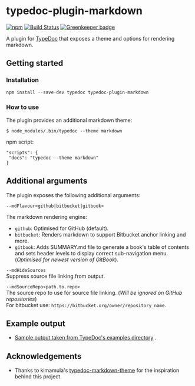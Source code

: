 # typedoc-plugin-markdown

[![npm](https://img.shields.io/npm/v/typedoc-plugin-markdown.svg)](https://www.npmjs.com/package/typedoc-plugin-markdown)
[![Build Status](https://travis-ci.org/tgreyjs/typedoc-plugin-markdown.svg?branch=master)](https://travis-ci.org/tgreyjs/typedoc-plugin-markdown)
[![Greenkeeper badge](https://badges.greenkeeper.io/tgreyjs/typedoc-plugin-markdown.svg)](https://greenkeeper.io/)

A plugin for [TypeDoc](https://github.com/TypeStrong/typedoc) that exposes a theme and options for rendering markdown.

## Getting started

### Installation

```javascript
npm install --save-dev typedoc typedoc-plugin-markdown
```

### How to use

The plugin provides an additional markdown theme:

```
$ node_modules/.bin/typedoc --theme markdown
```

npm script:
```
"scripts": {
 "docs": "typedoc --theme markdown"
}
```

## Additional arguments

The plugin exposes the following additional arguments:

 `--mdFlavour<github|bitbucket|gitbook>`

The markdown rendering engine: 

* `github`: Optimised for GitHub (default). 
* `bitbucket`: Renders markdown to support Bitbucket anchor linking and more.<br />
* `gitbook`: Adds SUMMARY.md file to generate a book's table of contents and sets header levels to display correct sub-navigation menu. (*Optimised for newest version of GitBook*).

`--mdHideSources`<br />
Suppress source file linking from output.

`--mdSourceRepo<path.to.repo>`<br />
The source repo to use for source file linking. (*Will be ignored on GitHub repositories*)<br />
For bitbucket use: `https://bitbucket.org/owner/repository_name`. 

## Example output

* <a href="https://github.com/tgreyjs/typedoc-plugin-markdown/tree/master/samples/github/README.md">Sample output taken from TypeDoc's examples directory</a> . 

## Acknowledgements

* Thanks to kimamula's [typedoc-markdown-theme](https://github.com/kimamula/typedoc-markdown-theme) for the inspiration behind this project.
